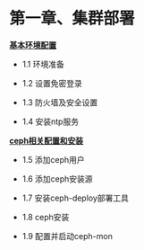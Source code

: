 # 第一章、集群部署

[**基本环境配置**](1-1.md)

- 1.1 环境准备

- 1.2 设置免密登录

- 1.3 防火墙及安全设置
- 1.4 安装ntp服务

[**ceph相关配置和安装**](1-2.md)

- 1.5 添加ceph用户

- 1.6 添加ceph安装源

- 1.7 安装ceph-deploy部署工具

- 1.8 ceph安装

- 1.9 配置并启动ceph-mon


